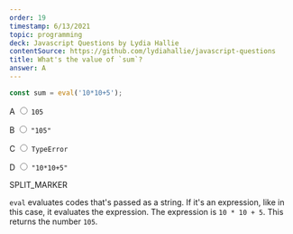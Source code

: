```yaml
---
order: 19
timestamp: 6/13/2021
topic: programming
deck: Javascript Questions by Lydia Hallie
contentSource: https://github.com/lydiahallie/javascript-questions
title: What's the value of `sum`?
answer: A
---
```


  

```javascript
const sum = eval('10*10+5');
```


<label for="option-A">A </label>
<span class="option-container">
  <input
    type="radio"
    name="answer-option"
    id="option-A" value="A"
  />
  `105`
</span>
    

<label for="option-B">B </label>
<span class="option-container">
  <input
    type="radio"
    name="answer-option"
    id="option-B" value="B"
  />
  `"105"`
</span>
    

<label for="option-C">C </label>
<span class="option-container">
  <input
    type="radio"
    name="answer-option"
    id="option-C" value="C"
  />
  `TypeError`
</span>
    

<label for="option-D">D </label>
<span class="option-container">
  <input
    type="radio"
    name="answer-option"
    id="option-D" value="D"
  />
  `"10*10+5"`
</span>
    




SPLIT_MARKER

`eval` evaluates codes that's passed as a string. If it's an expression, like in this case, it evaluates the expression. The expression is `10 * 10 + 5`. This returns the number `105`.




